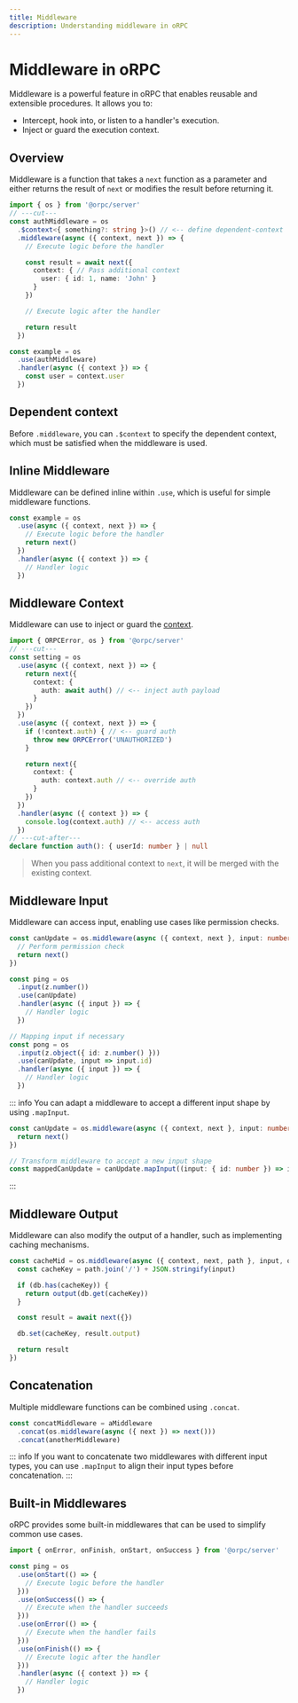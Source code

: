 ```yaml
---
title: Middleware
description: Understanding middleware in oRPC
---
```


# Middleware in oRPC

Middleware is a powerful feature in oRPC that enables reusable and extensible procedures. It allows you to:

- Intercept, hook into, or listen to a handler's execution.
- Inject or guard the execution context.

## Overview

Middleware is a function that takes a `next` function as a parameter and either returns the result
of `next` or modifies the result before returning it.

```ts twoslash
import { os } from '@orpc/server'
// ---cut---
const authMiddleware = os
  .$context<{ something?: string }>() // <-- define dependent-context
  .middleware(async ({ context, next }) => {
    // Execute logic before the handler

    const result = await next({
      context: { // Pass additional context
        user: { id: 1, name: 'John' }
      }
    })

    // Execute logic after the handler

    return result
  })

const example = os
  .use(authMiddleware)
  .handler(async ({ context }) => {
    const user = context.user
  })
```

## Dependent context

Before `.middleware`, you can `.$context` to specify the dependent context, which must be satisfied when the middleware is used.

## Inline Middleware

Middleware can be defined inline within `.use`, which is useful for simple middleware functions.

```ts
const example = os
  .use(async ({ context, next }) => {
    // Execute logic before the handler
    return next()
  })
  .handler(async ({ context }) => {
    // Handler logic
  })
```

## Middleware Context

Middleware can use to inject or guard the [context](/docs/context).

```ts twoslash
import { ORPCError, os } from '@orpc/server'
// ---cut---
const setting = os
  .use(async ({ context, next }) => {
    return next({
      context: {
        auth: await auth() // <-- inject auth payload
      }
    })
  })
  .use(async ({ context, next }) => {
    if (!context.auth) { // <-- guard auth
      throw new ORPCError('UNAUTHORIZED')
    }

    return next({
      context: {
        auth: context.auth // <-- override auth
      }
    })
  })
  .handler(async ({ context }) => {
    console.log(context.auth) // <-- access auth
  })
// ---cut-after---
declare function auth(): { userId: number } | null
```

> When you pass additional context to `next`, it will be merged with the existing context.

## Middleware Input

Middleware can access input, enabling use cases like permission checks.

```ts
const canUpdate = os.middleware(async ({ context, next }, input: number) => {
  // Perform permission check
  return next()
})

const ping = os
  .input(z.number())
  .use(canUpdate)
  .handler(async ({ input }) => {
    // Handler logic
  })

// Mapping input if necessary
const pong = os
  .input(z.object({ id: z.number() }))
  .use(canUpdate, input => input.id)
  .handler(async ({ input }) => {
    // Handler logic
  })
```

::: info
You can adapt a middleware to accept a different input shape by using `.mapInput`.

```ts
const canUpdate = os.middleware(async ({ context, next }, input: number) => {
  return next()
})

// Transform middleware to accept a new input shape
const mappedCanUpdate = canUpdate.mapInput((input: { id: number }) => input.id)
```

:::

## Middleware Output

Middleware can also modify the output of a handler, such as implementing caching mechanisms.

```ts
const cacheMid = os.middleware(async ({ context, next, path }, input, output) => {
  const cacheKey = path.join('/') + JSON.stringify(input)

  if (db.has(cacheKey)) {
    return output(db.get(cacheKey))
  }

  const result = await next({})

  db.set(cacheKey, result.output)

  return result
})
```

## Concatenation

Multiple middleware functions can be combined using `.concat`.

```ts
const concatMiddleware = aMiddleware
  .concat(os.middleware(async ({ next }) => next()))
  .concat(anotherMiddleware)
```

::: info
If you want to concatenate two middlewares with different input types, you can use `.mapInput` to align their input types before concatenation.
:::

## Built-in Middlewares

oRPC provides some built-in middlewares that can be used to simplify common use cases.

```ts
import { onError, onFinish, onStart, onSuccess } from '@orpc/server'

const ping = os
  .use(onStart(() => {
    // Execute logic before the handler
  }))
  .use(onSuccess(() => {
    // Execute when the handler succeeds
  }))
  .use(onError(() => {
    // Execute when the handler fails
  }))
  .use(onFinish(() => {
    // Execute logic after the handler
  }))
  .handler(async ({ context }) => {
    // Handler logic
  })
```
